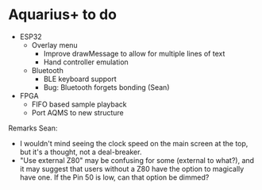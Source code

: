 # Aquarius+ to do

- ESP32
  - Overlay menu
    - Improve drawMessage to allow for multiple lines of text
    - Hand controller emulation
  - Bluetooth
    - BLE keyboard support
    - Bug: Bluetooth forgets bonding (Sean)
- FPGA
  - FIFO based sample playback
  - Port AQMS to new structure

Remarks Sean:

- I wouldn't mind seeing the clock speed on the main screen at the top, but it's a thought, not a deal-breaker.
- "Use external Z80" may be confusing for some (external to what?), and it may suggest that users without a Z80 have the option to magically have one. If the Pin 50 is low, can that option be dimmed?
